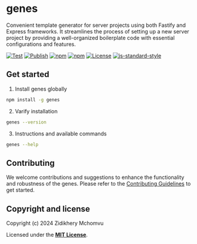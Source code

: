 # genes

Convenient template generator for server projects using both Fastify and Express frameworks. It streamlines the process of setting up a new server project by providing a well-organized boilerplate code with essential configurations and features.

[![Test](https://github.com/zhid0399123/genes/actions/workflows/continue-integration.yml/badge.svg)](https://github.com/zhid0399123/genes/actions/workflows/continue-integration.yml)
[![Publish](https://github.com/zhid0399123/genes/actions/workflows/continue-deployment.yml/badge.svg)](https://github.com/zhid0399123/genes/actions/workflows/continue-deployment.yml)
[![npm](https://img.shields.io/npm/v/@zhid0399123/genes.svg?style=flat-square&color=default)](https://www.npmjs.com/package/@zhid0399123/genes)
[![npm](https://img.shields.io/npm/dt/@zhid0399123/genes.svg?style=flat-square&color=default)](https://www.npmjs.com/package/@zhid0399123/genes)
[![License](https://img.shields.io/github/license/zhid0399123/genes.svg?style=flat-square&color=default)](https://opensource.org/licenses/MIT)
[![js-standard-style](https://img.shields.io/badge/style-standard-brightgreen.svg?style=flat)](https://standardjs.com/)

## Get started

1. Install genes globally

```bash
npm install -g genes
```

2. Varify installation

```bash
genes --version
```

3. Instructions and available commands

```bash
genes --help
```

## Contributing

We welcome contributions and suggestions to enhance the functionality and robustness of the genes. Please refer to the [Contributing Guidelines](https://github.com/zhid0399123/genes/blob/main/CONTRIBUTING.md) to get started.

## Copyright and license

Copyright (c) 2024 Zidikhery Mchomvu

Licensed under the **[MIT License](https://github.com/zhid0399123/genes/blob/main/LICENSE)**.
